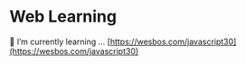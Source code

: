 
# Web Learning

🌱 I’m currently learning ... [https://wesbos.com/javascript30](https://wesbos.com/javascript30)


